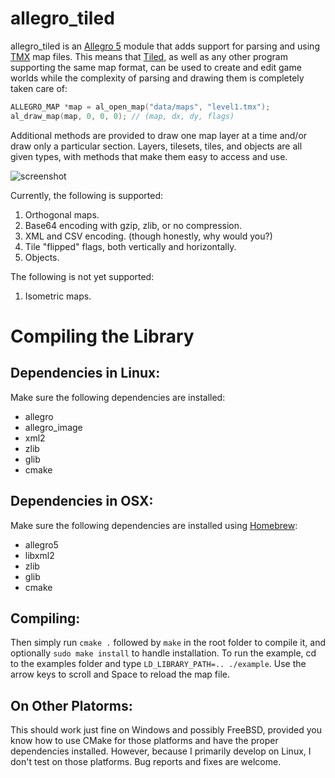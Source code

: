 allegro\_tiled
==============

allegro\_tiled is an [Allegro 5](http://alleg.sourceforge.net/) module that adds support for parsing and using [TMX](https://github.com/bjorn/tiled/wiki/TMX-Map-Format) map files. This means that [Tiled](http://www.mapeditor.org), as well as any other program supporting the same map format, can be used to create and edit game worlds while the complexity of parsing and drawing them is completely taken care of:

```c
ALLEGRO_MAP *map = al_open_map("data/maps", "level1.tmx");
al_draw_map(map, 0, 0, 0); // (map, dx, dy, flags)
```

Additional methods are provided to draw one map layer at a time and/or draw only a particular section. Layers, tilesets, tiles, and objects are all given types, with methods that make them easy to access and use.

![screenshot](https://github.com/dradtke/allegro_tiled/raw/master/example/screenshot.png)

Currently, the following is supported:

1. Orthogonal maps.
2. Base64 encoding with gzip, zlib, or no compression.
3. XML and CSV encoding. (though honestly, why would you?)
4. Tile "flipped" flags, both vertically and horizontally.
5. Objects.

The following is not yet supported:

1. Isometric maps.

Compiling the Library
=====================

Dependencies in Linux:
----------------------

Make sure the following dependencies are installed:

 * allegro
 * allegro\_image
 * xml2
 * zlib
 * glib
 * cmake

Dependencies in OSX:
--------------------

Make sure the following dependencies are installed using [Homebrew](http://brew.sh/):

 * allegro5
 * libxml2
 * zlib
 * glib
 * cmake

Compiling:
----------

Then simply run `cmake .` followed by `make` in the root folder to compile it, and optionally `sudo make install` to handle installation. To run the example, cd to the examples folder and type `LD_LIBRARY_PATH=.. ./example`. Use the arrow keys to scroll and Space to reload the map file.

On Other Platorms:
------------------

This should work just fine on Windows and possibly FreeBSD, provided you know how to use CMake for those platforms and have the proper dependencies installed. However, because I primarily develop on Linux, I don't test on those platforms. Bug reports and fixes are welcome.
